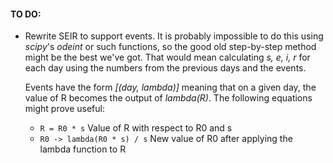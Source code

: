 #### TO DO:
* Rewrite SEIR to support events. It is probably impossible to do this
  using *scipy*'s *odeint* or such functions, so the good old
  step-by-step method might be the best we've got. That would mean
  calculating *s, e, i, r* for each day using the numbers from
  the previous days and the events.
  
  Events have the form *[(day, lambda)]* meaning that on a given day, the
  value of R becomes the output of *lambda(R)*. The following equations
  might prove useful:
  
  * `R = R0 * s` Value of R with respect to R0 and s
  * `R0 -> lambda(R0 * s) / s` New value of R0 after applying the
    lambda function to R